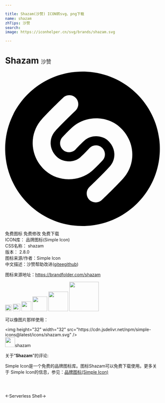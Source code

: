 ```yaml
---

title: Shazam(沙赞) ICON转svg、png下载
name: shazam
zhTips: 沙赞
search: 
image: https://iconhelper.cn/svg/brands/shazam.svg

---
```


# Shazam  <small style="font-size: 60%;font-weight: 100">沙赞</small>

<div id="svg" class="svg-wrap">
<svg role="img" viewBox="0 0 24 24" xmlns="http://www.w3.org/2000/svg"><title>Shazam icon</title><path d="M12 0C5.373 0-.001 5.371-.001 12c0 6.625 5.374 12 12.001 12s12-5.375 12-12c0-6.629-5.373-12-12-12M9.872 16.736c-1.287 0-2.573-.426-3.561-1.281-1.214-1.049-1.934-2.479-2.029-4.024-.09-1.499.42-2.944 1.436-4.067C6.86 6.101 8.907 4.139 8.993 4.055c.555-.532 1.435-.511 1.966.045.53.557.512 1.439-.044 1.971-.021.02-2.061 1.976-3.137 3.164-.508.564-.764 1.283-.719 2.027.049.789.428 1.529 1.07 2.086.844.73 2.51.891 3.553-.043.619-.559 1.372-1.377 1.38-1.386.52-.567 1.4-.603 1.965-.081.565.52.603 1.402.083 1.969-.035.035-.852.924-1.572 1.572-1.005.902-2.336 1.357-3.666 1.357m8.41-.099c-1.143 1.262-3.189 3.225-3.276 3.309-.27.256-.615.385-.96.385-.368 0-.732-.145-1.006-.43-.531-.559-.512-1.439.044-1.971.021-.02 2.063-1.977 3.137-3.166.508-.563.764-1.283.719-2.027-.048-.789-.428-1.529-1.07-2.084-.844-.73-2.51-.893-3.552.044-.621.556-1.373 1.376-1.38 1.384-.521.566-1.399.604-1.966.084-.564-.521-.604-1.404-.082-1.971.034-.037.85-.926 1.571-1.573 1.979-1.778 5.221-1.813 7.227-.077 1.214 1.051 1.935 2.48 2.028 4.025.092 1.497-.419 2.945-1.434 4.068"/></svg>
</div>
<detail full-name='shazam'></detail>

<div class="detail-page">
<p>
<span><span class="badge-success badge">免费图标</span> <span class="badge-success badge">免费修改</span>  <span class="badge-success badge">免费下载</span> </span>
<br/>
<span>
ICON库：
<span class="badge-secondary badge">品牌图标(Simple Icon)</span> 
</span>
<br/>
<span>
CSS名称：
<span class="badge-secondary badge">shazam</span> 
</span>

<br/>
<span>
版本：
<span class="badge-secondary badge">2.8.0</span> 
</span>
<br/>
<span>图标来源/作者：<span class="badge-light badge">Simple Icon</span></span> 
<br/>
<span class="zh-detail">中文描述：<span class="badge-primary badge">沙赞</span><span class="help-link"><span>帮助改进</span>(<a href="https://gitee.com/liuwave/icon-helper/edit/master/json/brands/shazam.json" target="_blank" rel="noopener noreferrer">gitee</a><a href="https://github.com/liuwave/icon-helper/edit/master/json/brands/shazam.json" target="_blank" rel="noopener noreferrer">github</a></span>)</span><br/>
</p>
</div><div class="description description alert alert-light"><p>图标来源地址：<a href="https://brandfolder.com/shazam" target="_blank" rel="noopener noreferrer">https://brandfolder.com/shazam</a></p></div>
<div class="alert alert-dark">
<img height="21" width="21" src="https://cdn.jsdelivr.net/npm/simple-icons@latest/icons/shazam.svg" />
<img height="24" width="24" src="https://cdn.jsdelivr.net/npm/simple-icons@latest/icons/shazam.svg" />
<img height="32" width="32" src="https://cdn.jsdelivr.net/npm/simple-icons@latest/icons/shazam.svg" />
<img height="48" width="48" src="https://cdn.jsdelivr.net/npm/simple-icons@latest/icons/shazam.svg" />
<img height="64" width="64" src="https://cdn.jsdelivr.net/npm/simple-icons@latest/icons/shazam.svg" />
<img height="96" width="96" src="https://cdn.jsdelivr.net/npm/simple-icons@latest/icons/shazam.svg" />

</div>
<div>
  <p>可以像图片那样使用：    
  </p>
  <div class="alert alert-primary" style="font-size: 14px">
    &lt;img height="32" width="32" src="https://cdn.jsdelivr.net/npm/simple-icons@latest/icons/shazam.svg" /&gt;
    <copy-btn content='<img height="32" width="32" src="https://cdn.jsdelivr.net/npm/simple-icons@latest/icons/shazam.svg" />'></copy-btn>
  </div>
  <div class="alert alert-secondary">
    <img height="32" width="32" src="https://cdn.jsdelivr.net/npm/simple-icons@latest/icons/shazam.svg" />shazam
    <copy-btn content="shazam" btn-title="复制图标名称"></copy-btn>
  </div>
</div>
<div class="icon-detail__container">
<p>关于“<b>Shazam</b>”的评论:</p>
</div>
<Vssue title="关于“Shazam”的评论" />
<div><p>Simple Icon是一个免费的品牌图标库。图标Shazam可以免费下载使用。更多关于  Simple Icon的信息，参见：<a target="_blank" href="https://iconhelper.cn/brands.html">品牌图标(Simple Icon)</a>
</p></div>


<div style="padding:2rem 0 " class="page-nav"><p class="inner"><span class="prev">←<router-link to="/icon/serverless.html">Serverless</router-link></span> <span class="next"><router-link to="/icon/shell.html">Shell</router-link>→</span></p></div>
